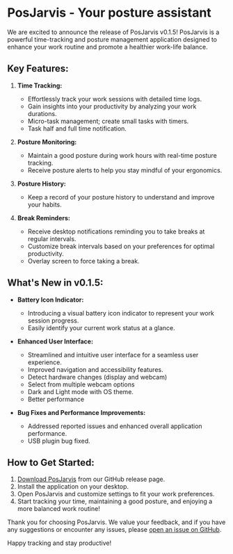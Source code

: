 # PosJarvis - Your posture assistant

We are excited to announce the release of PosJarvis v0.1.5! PosJarvis is a powerful time-tracking and posture management application designed to enhance your work routine and promote a healthier work-life balance.

## Key Features:

1. **Time Tracking:**

   - Effortlessly track your work sessions with detailed time logs.
   - Gain insights into your productivity by analyzing your work durations.
   - Micro-task management; create small tasks with timers.
   - Task half and full time notification.

2. **Posture Monitoring:**

   - Maintain a good posture during work hours with real-time posture tracking.
   - Receive posture alerts to help you stay mindful of your ergonomics.

3. **Posture History:**

   - Keep a record of your posture history to understand and improve your habits.

4. **Break Reminders:**
   - Receive desktop notifications reminding you to take breaks at regular intervals.
   - Customize break intervals based on your preferences for optimal productivity.
   - Overlay screen to force taking a break.

## What's New in v0.1.5:

- **Battery Icon Indicator:**

  - Introducing a visual battery icon indicator to represent your work session progress.
  - Easily identify your current work status at a glance.

- **Enhanced User Interface:**

  - Streamlined and intuitive user interface for a seamless user experience.
  - Improved navigation and accessibility features.
  - Detect hardware changes (display and webcam)
  - Select from multiple webcam options
  - Dark and Light mode with OS theme.
  - Better performance

- **Bug Fixes and Performance Improvements:**
  - Addressed reported issues and enhanced overall application performance.
  - USB plugin bug fixed.

## How to Get Started:

1. [Download PosJarvis](https://github.com/mahdimdse/pos-jarvis-release/releases/tag/v0.1.5) from our GitHub release page.
2. Install the application on your desktop.
3. Open PosJarvis and customize settings to fit your work preferences.
4. Start tracking your time, maintaining a good posture, and enjoying a more balanced work routine!

Thank you for choosing PosJarvis. We value your feedback, and if you have any suggestions or encounter any issues, please [open an issue on GitHub](https://github.com/mahdimdse/pos-jarvis-release/issues).

Happy tracking and stay productive!

